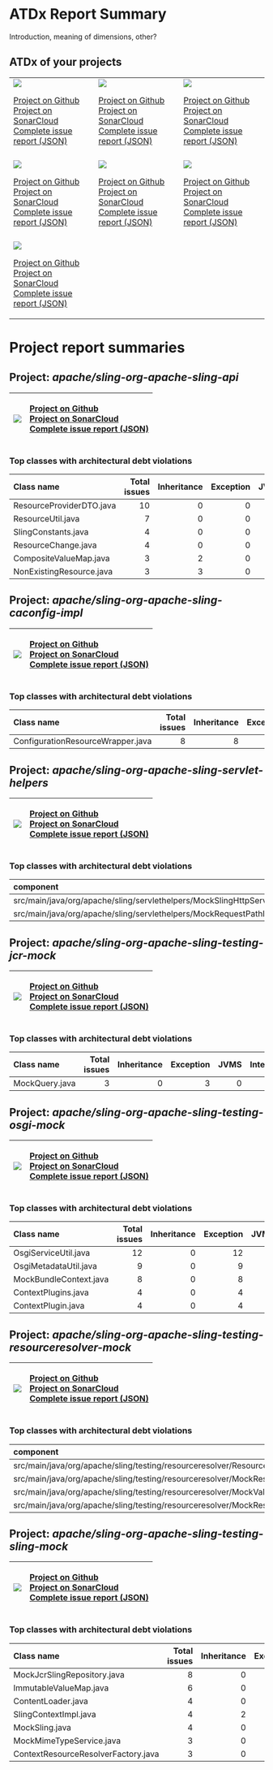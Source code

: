 
# ATDx Report Summary

Introduction, meaning of dimensions, other?

## ATDx of your projects
||||
|-|-|-|
|<img src="https://github.com/robertoverdecchia/ATDx_report_sandbox/blob/master/plots/apache_sling-org-apache-sling-api.jpg"/> <p style="text-align:left">[Project on Github](https://github.com/apache/sling-org-apache-sling-api) <br> [Project on SonarCloud ](https://sonarcloud.io/dashboard?id=apache_sling-org-apache-sling-api) <br> [Complete issue report (JSON)](./json/apache_sling-org-apache-sling-api.json)</p>|<img src="https://github.com/robertoverdecchia/ATDx_report_sandbox/blob/master/plots/apache_sling-org-apache-sling-caconfig-impl.jpg"/> <p style="text-align:left">[Project on Github](https://github.com/apache/sling-org-apache-sling-caconfig-impl) <br> [Project on SonarCloud ](https://sonarcloud.io/dashboard?id=apache_sling-org-apache-sling-caconfig-impl) <br> [Complete issue report (JSON)](./json/apache_sling-org-apache-sling-caconfig-impl.json)</p>|<img src="https://github.com/robertoverdecchia/ATDx_report_sandbox/blob/master/plots/apache_sling-org-apache-sling-servlet-helpers.jpg"/> <p style="text-align:left">[Project on Github](https://github.com/apache/sling-org-apache-sling-servlet-helpers) <br> [Project on SonarCloud ](https://sonarcloud.io/dashboard?id=apache_sling-org-apache-sling-servlet-helpers) <br> [Complete issue report (JSON)](./json/apache_sling-org-apache-sling-servlet-helpers.json)</p>
 | |
|<img src="https://github.com/robertoverdecchia/ATDx_report_sandbox/blob/master/plots/apache_sling-org-apache-sling-testing-jcr-mock.jpg"/> <p style="text-align:left">[Project on Github](https://github.com/apache/sling-org-apache-sling-testing-jcr-mock) <br> [Project on SonarCloud ](https://sonarcloud.io/dashboard?id=apache_sling-org-apache-sling-testing-jcr-mock) <br> [Complete issue report (JSON)](./json/apache_sling-org-apache-sling-testing-jcr-mock.json)</p>|<img src="https://github.com/robertoverdecchia/ATDx_report_sandbox/blob/master/plots/apache_sling-org-apache-sling-testing-osgi-mock.jpg"/> <p style="text-align:left">[Project on Github](https://github.com/apache/sling-org-apache-sling-testing-osgi-mock) <br> [Project on SonarCloud ](https://sonarcloud.io/dashboard?id=apache_sling-org-apache-sling-testing-osgi-mock) <br> [Complete issue report (JSON)](./json/apache_sling-org-apache-sling-testing-osgi-mock.json)</p>|<img src="https://github.com/robertoverdecchia/ATDx_report_sandbox/blob/master/plots/apache_sling-org-apache-sling-testing-resourceresolver-mock.jpg"/> <p style="text-align:left">[Project on Github](https://github.com/apache/sling-org-apache-sling-testing-resourceresolver-mock) <br> [Project on SonarCloud ](https://sonarcloud.io/dashboard?id=apache_sling-org-apache-sling-testing-resourceresolver-mock) <br> [Complete issue report (JSON)](./json/apache_sling-org-apache-sling-testing-resourceresolver-mock.json)</p>
 | |
|<img src="https://github.com/robertoverdecchia/ATDx_report_sandbox/blob/master/plots/apache_sling-org-apache-sling-testing-sling-mock.jpg"/> <p style="text-align:left">[Project on Github](https://github.com/apache/sling-org-apache-sling-testing-sling-mock) <br> [Project on SonarCloud ](https://sonarcloud.io/dashboard?id=apache_sling-org-apache-sling-testing-sling-mock) <br> [Complete issue report (JSON)](./json/apache_sling-org-apache-sling-testing-sling-mock.json)</p>
# Project report summaries
## Project: _apache/sling-org-apache-sling-api_
|<img src="https://github.com/robertoverdecchia/ATDx_report_sandbox/blob/master/plots/apache_sling-org-apache-sling-api.jpg"/>|<p style="text-align:left">[Project on Github](https://github.com/apache/sling-org-apache-sling-api) <br> [Project on SonarCloud ](https://sonarcloud.io/dashboard?id=apache_sling-org-apache-sling-api) <br> [Complete issue report (JSON)](./json/apache_sling-org-apache-sling-api.json)</p>
|-|-|
### Top classes with architectural debt violations
| Class name               |   Total issues |   Inheritance |   Exception |   JVMS |   Interface |   Threading |   Complexity | Fully qualified name                                                             |
|:-------------------------|---------------:|--------------:|------------:|-------:|------------:|------------:|-------------:|:---------------------------------------------------------------------------------|
| ResourceProviderDTO.java |             10 |             0 |           0 |      0 |          10 |           0 |            0 | src/main/java/org/apache/sling/api/resource/runtime/dto/ResourceProviderDTO.java |
| ResourceUtil.java        |              7 |             0 |           0 |      0 |           7 |           0 |            0 | src/main/java/org/apache/sling/api/resource/ResourceUtil.java                    |
| SlingConstants.java      |              4 |             0 |           0 |      0 |           4 |           0 |            0 | src/main/java/org/apache/sling/api/SlingConstants.java                           |
| ResourceChange.java      |              4 |             0 |           0 |      0 |           4 |           0 |            0 | src/main/java/org/apache/sling/api/resource/observation/ResourceChange.java      |
| CompositeValueMap.java   |              3 |             2 |           0 |      0 |           1 |           0 |            0 | src/main/java/org/apache/sling/api/wrappers/CompositeValueMap.java               |
| NonExistingResource.java |              3 |             3 |           0 |      0 |           0 |           0 |            0 | src/main/java/org/apache/sling/api/resource/NonExistingResource.java             |

## Project: _apache/sling-org-apache-sling-caconfig-impl_
|<img src="https://github.com/robertoverdecchia/ATDx_report_sandbox/blob/master/plots/apache_sling-org-apache-sling-caconfig-impl.jpg"/>|<p style="text-align:left">[Project on Github](https://github.com/apache/sling-org-apache-sling-caconfig-impl) <br> [Project on SonarCloud ](https://sonarcloud.io/dashboard?id=apache_sling-org-apache-sling-caconfig-impl) <br> [Complete issue report (JSON)](./json/apache_sling-org-apache-sling-caconfig-impl.json)</p>
|-|-|
### Top classes with architectural debt violations
| Class name                        |   Total issues |   Inheritance |   Exception |   JVMS |   Interface |   Threading |   Complexity | Fully qualified name                                                           |
|:----------------------------------|---------------:|--------------:|------------:|-------:|------------:|------------:|-------------:|:-------------------------------------------------------------------------------|
| ConfigurationResourceWrapper.java |              8 |             8 |           0 |      0 |           0 |           0 |            0 | src/main/java/org/apache/sling/caconfig/impl/ConfigurationResourceWrapper.java |

## Project: _apache/sling-org-apache-sling-servlet-helpers_
|<img src="https://github.com/robertoverdecchia/ATDx_report_sandbox/blob/master/plots/apache_sling-org-apache-sling-servlet-helpers.jpg"/>|<p style="text-align:left">[Project on Github](https://github.com/apache/sling-org-apache-sling-servlet-helpers) <br> [Project on SonarCloud ](https://sonarcloud.io/dashboard?id=apache_sling-org-apache-sling-servlet-helpers) <br> [Complete issue report (JSON)](./json/apache_sling-org-apache-sling-servlet-helpers.json)</p>
|-|-|
### Top classes with architectural debt violations
| component                                                                       |   inheritance |   exception |   vmsmell |   interface |   threading |   complexity |   sum |
|:--------------------------------------------------------------------------------|--------------:|------------:|----------:|------------:|------------:|-------------:|------:|
| src/main/java/org/apache/sling/servlethelpers/MockSlingHttpServletResponse.java |             0 |           0 |         0 |           1 |           0 |            0 |     1 |
| src/main/java/org/apache/sling/servlethelpers/MockRequestPathInfo.java          |             0 |           0 |         0 |           1 |           0 |            0 |     1 |

## Project: _apache/sling-org-apache-sling-testing-jcr-mock_
|<img src="https://github.com/robertoverdecchia/ATDx_report_sandbox/blob/master/plots/apache_sling-org-apache-sling-testing-jcr-mock.jpg"/>|<p style="text-align:left">[Project on Github](https://github.com/apache/sling-org-apache-sling-testing-jcr-mock) <br> [Project on SonarCloud ](https://sonarcloud.io/dashboard?id=apache_sling-org-apache-sling-testing-jcr-mock) <br> [Complete issue report (JSON)](./json/apache_sling-org-apache-sling-testing-jcr-mock.json)</p>
|-|-|
### Top classes with architectural debt violations
| Class name     |   Total issues |   Inheritance |   Exception |   JVMS |   Interface |   Threading |   Complexity | Fully qualified name                                           |
|:---------------|---------------:|--------------:|------------:|-------:|------------:|------------:|-------------:|:---------------------------------------------------------------|
| MockQuery.java |              3 |             0 |           3 |      0 |           0 |           0 |            0 | src/main/java/org/apache/sling/testing/mock/jcr/MockQuery.java |

## Project: _apache/sling-org-apache-sling-testing-osgi-mock_
|<img src="https://github.com/robertoverdecchia/ATDx_report_sandbox/blob/master/plots/apache_sling-org-apache-sling-testing-osgi-mock.jpg"/>|<p style="text-align:left">[Project on Github](https://github.com/apache/sling-org-apache-sling-testing-osgi-mock) <br> [Project on SonarCloud ](https://sonarcloud.io/dashboard?id=apache_sling-org-apache-sling-testing-osgi-mock) <br> [Complete issue report (JSON)](./json/apache_sling-org-apache-sling-testing-osgi-mock.json)</p>
|-|-|
### Top classes with architectural debt violations
| Class name             |   Total issues |   Inheritance |   Exception |   JVMS |   Interface |   Threading |   Complexity | Fully qualified name                                                              |
|:-----------------------|---------------:|--------------:|------------:|-------:|------------:|------------:|-------------:|:----------------------------------------------------------------------------------|
| OsgiServiceUtil.java   |             12 |             0 |          12 |      0 |           0 |           0 |            0 | core/src/main/java/org/apache/sling/testing/mock/osgi/OsgiServiceUtil.java        |
| OsgiMetadataUtil.java  |              9 |             0 |           9 |      0 |           0 |           0 |            0 | core/src/main/java/org/apache/sling/testing/mock/osgi/OsgiMetadataUtil.java       |
| MockBundleContext.java |              8 |             0 |           8 |      0 |           0 |           0 |            0 | core/src/main/java/org/apache/sling/testing/mock/osgi/MockBundleContext.java      |
| ContextPlugins.java    |              4 |             0 |           4 |      0 |           0 |           0 |            0 | core/src/main/java/org/apache/sling/testing/mock/osgi/context/ContextPlugins.java |
| ContextPlugin.java     |              4 |             0 |           4 |      0 |           0 |           0 |            0 | core/src/main/java/org/apache/sling/testing/mock/osgi/context/ContextPlugin.java  |

## Project: _apache/sling-org-apache-sling-testing-resourceresolver-mock_
|<img src="https://github.com/robertoverdecchia/ATDx_report_sandbox/blob/master/plots/apache_sling-org-apache-sling-testing-resourceresolver-mock.jpg"/>|<p style="text-align:left">[Project on Github](https://github.com/apache/sling-org-apache-sling-testing-resourceresolver-mock) <br> [Project on SonarCloud ](https://sonarcloud.io/dashboard?id=apache_sling-org-apache-sling-testing-resourceresolver-mock) <br> [Complete issue report (JSON)](./json/apache_sling-org-apache-sling-testing-resourceresolver-mock.json)</p>
|-|-|
### Top classes with architectural debt violations
| component                                                                                |   inheritance |   exception |   vmsmell |   interface |   threading |   complexity |   sum |
|:-----------------------------------------------------------------------------------------|--------------:|------------:|----------:|------------:|------------:|-------------:|------:|
| src/main/java/org/apache/sling/testing/resourceresolver/ResourceTypeUtil.java            |             0 |           0 |         0 |           1 |           0 |            0 |     1 |
| src/main/java/org/apache/sling/testing/resourceresolver/MockResourceResolver.java        |             0 |           0 |         0 |           1 |           0 |            0 |     1 |
| src/main/java/org/apache/sling/testing/resourceresolver/MockValueMap.java                |             0 |           1 |         0 |           0 |           0 |            0 |     1 |
| src/main/java/org/apache/sling/testing/resourceresolver/MockResourceResolverFactory.java |             0 |           1 |         0 |           0 |           0 |            0 |     1 |

## Project: _apache/sling-org-apache-sling-testing-sling-mock_
|<img src="https://github.com/robertoverdecchia/ATDx_report_sandbox/blob/master/plots/apache_sling-org-apache-sling-testing-sling-mock.jpg"/>|<p style="text-align:left">[Project on Github](https://github.com/apache/sling-org-apache-sling-testing-sling-mock) <br> [Project on SonarCloud ](https://sonarcloud.io/dashboard?id=apache_sling-org-apache-sling-testing-sling-mock) <br> [Complete issue report (JSON)](./json/apache_sling-org-apache-sling-testing-sling-mock.json)</p>
|-|-|
### Top classes with architectural debt violations
| Class name                          |   Total issues |   Inheritance |   Exception |   JVMS |   Interface |   Threading |   Complexity | Fully qualified name                                                                               |
|:------------------------------------|---------------:|--------------:|------------:|-------:|------------:|------------:|-------------:|:---------------------------------------------------------------------------------------------------|
| MockJcrSlingRepository.java         |              8 |             0 |           8 |      0 |           0 |           0 |            0 | core/src/main/java/org/apache/sling/testing/mock/sling/MockJcrSlingRepository.java                 |
| ImmutableValueMap.java              |              6 |             0 |           0 |      0 |           6 |           0 |            0 | core/src/main/java/org/apache/sling/testing/mock/sling/builder/ImmutableValueMap.java              |
| ContentLoader.java                  |              4 |             0 |           4 |      0 |           0 |           0 |            0 | core/src/main/java/org/apache/sling/testing/mock/sling/loader/ContentLoader.java                   |
| SlingContextImpl.java               |              4 |             2 |           1 |      0 |           1 |           0 |            0 | core/src/main/java/org/apache/sling/testing/mock/sling/context/SlingContextImpl.java               |
| MockSling.java                      |              4 |             0 |           4 |      0 |           0 |           0 |            0 | core/src/main/java/org/apache/sling/testing/mock/sling/MockSling.java                              |
| MockMimeTypeService.java            |              3 |             0 |           3 |      0 |           0 |           0 |            0 | core/src/main/java/org/apache/sling/testing/mock/sling/services/MockMimeTypeService.java           |
| ContextResourceResolverFactory.java |              3 |             0 |           3 |      0 |           0 |           0 |            0 | core/src/main/java/org/apache/sling/testing/mock/sling/context/ContextResourceResolverFactory.java |

